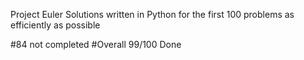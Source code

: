 Project Euler
 Solutions written in Python for the first 100 problems as efficiently as possible

#84 not completed
#Overall 99/100 Done
